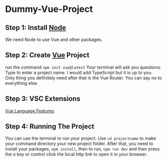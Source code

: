 # Dummy-Vue-Project
## Step 1: Install [Node](https://nodejs.org/en/)
We need Node to use Vue and other packages.

## Step 2: Create [Vue](https://vuejs.org/guide/quick-start.html) Project
run the command 
`npm init vue@latest`
Your terminal will ask you questions.  Type to enter a project name.  I would add TypeScript but it is up to you.  Only thing you definitely need after that is the Vue Router.  You can say no to everything else.

## Step 3: VSC Extensions
[Vue Language Features](https://marketplace.visualstudio.com/items?itemName=Vue.volar)

## Step 4: Running The Project
You can use the terminal to run your project.  Use `cd projectname` to make your command directory your new project folder.  After that, you need to install your packages, `npm install`, then to run, `npm run dev` and then press the o key or control click the local http link to open it in your browser.